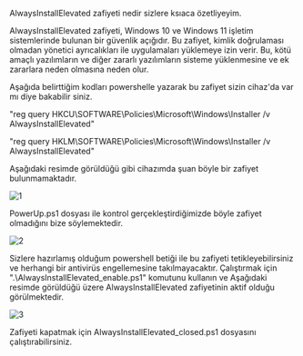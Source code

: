 AlwaysInstallElevated zafiyeti nedir sizlere ksıaca özetliyeyim.

AlwaysInstallElevated zafiyeti, Windows 10 ve Windows 11 işletim sistemlerinde bulunan bir güvenlik açığıdır. Bu zafiyet, kimlik doğrulaması olmadan yönetici ayrıcalıkları ile uygulamaları yüklemeye izin verir. Bu, kötü amaçlı yazılımların ve diğer zararlı yazılımların sisteme yüklenmesine ve ek zararlara neden olmasına neden olur.

Aşağıda belirttiğim kodları powershelle yazarak bu zafiyet sizin cihaz'da var mı diye bakabilir siniz.

"reg query HKCU\SOFTWARE\Policies\Microsoft\Windows\Installer /v AlwaysInstallElevated"

"reg query HKLM\SOFTWARE\Policies\Microsoft\Windows\Installer /v AlwaysInstallElevated"

Aşağıdaki resimde görüldüğü gibi cihazımda şuan böyle bir zafiyet bulunmamaktadır.

![1](https://github.com/meisterlos/Always_Install_Elevated/assets/81145753/7e06b711-cdc5-4370-accb-098c72bafc3f)

PowerUp.ps1 dosyası ile kontrol gerçekleştirdiğimizde böyle zafiyet olmadığını bize söylemektedir.

![2](https://github.com/meisterlos/Always_Install_Elevated/assets/81145753/1fd8aaba-f956-4c09-9751-b3d7a6166ac7)


Sizlere hazırlamış olduğum powershell betiği ile bu zafiyeti tetikleyebilirsiniz ve herhangi bir antivirüs engellemesine takılmayacaktır. Çalıştırmak için ".\AlwaysInstallElevated_enable.ps1" komutunu kullanın ve Aşağıdaki resimde görüldüğü üzere AlwaysInstallElevated zafiyetinin aktif olduğu görülmektedir.

![3](https://github.com/meisterlos/Always_Install_Elevated/assets/81145753/90bebae6-f893-4632-9ed9-e23bb3ea1883)

Zafiyeti kapatmak için AlwaysInstallElevated_closed.ps1 dosyasını çalıştırabilirsiniz.
